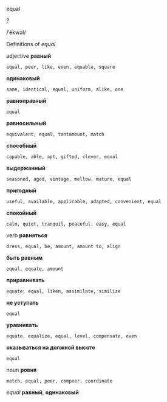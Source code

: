 equal

?

/ˈēkwəl/

Definitions of _equal_

adjective
**равный**

    equal, peer, like, even, equable, square
**одинаковый**

    same, identical, equal, uniform, alike, one
**равноправный**

    equal
**равносильный**

    equivalent, equal, tantamount, match
**способный**

    capable, able, apt, gifted, clever, equal
**выдержанный**

    seasoned, aged, vintage, mellow, mature, equal
**пригодный**

    useful, available, applicable, adapted, convenient, equal
**спокойный**

    calm, quiet, tranquil, peaceful, easy, equal

verb
**равняться**

    dress, equal, be, amount, amount to, align
**быть равным**

    equal, equate, amount
**приравнивать**

    equate, equal, liken, assimilate, similize
**не уступать**

    equal
**уравнивать**

    equate, equalize, equal, level, compensate, even
**оказываться на должной высоте**

    equal

noun
**ровня**

    match, equal, peer, compeer, coordinate

_equal_
**равный**, **одинаковый**